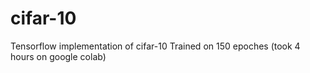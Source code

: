 # cifar-10
Tensorflow implementation of cifar-10
Trained on 150 epoches (took 4 hours on google colab)
